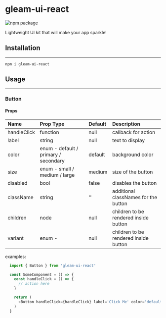 # gleam-ui-react

[![npm package][npm-badge]][npm]

Lightweight UI kit that will make your app sparkle!

## Installation
---
 `npm i gleam-ui-react`

## Usage
---

### Button

#### Props
| Name           | Prop Type                            | Default       | Description                   |
| :------------- | :----------------------------        |:------------- | :---------------------------- |
| handleClick    | function                             | null          | callback for action           |
| label          | string                               | null          | text to display               |
| color          | enum - default / primary / secondary | default       | background color              |
| size           | enum - small / medium / large        | medium        | size of the button            |
| disabled       | bool                                 | false         | disables the button           |
| className      | string                               | ''            | additional classNames for the button      |
| children       | node                                 | null          | children to be rendered inside button     |
| variant        | enum -                               | null          | children to be rendered inside button     |

examples:
```js
  import { Button } from 'gleam-ui-react'

  const SomeComponent = () => {
    const handleClick = () => {
      // action here
    }

    return (
      <Button handleClick={handleClick} label='Click Me' color='default' size='medium' />
    )
  }
```


[npm-badge]: https://img.shields.io/npm/v/npm-package.png?style=flat-square
[npm]: https://www.npmjs.org/package/gleam-ui-react
